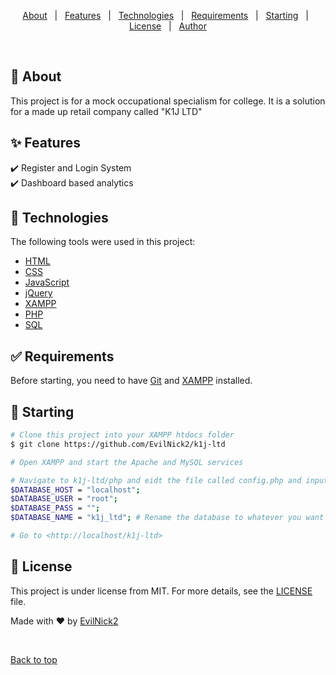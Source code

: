 <p align="center">
  <a href="#dart-about">About</a> &#xa0; | &#xa0; 
  <a href="#sparkles-features">Features</a> &#xa0; | &#xa0;
  <a href="#rocket-technologies">Technologies</a> &#xa0; | &#xa0;
  <a href="#white_check_mark-requirements">Requirements</a> &#xa0; | &#xa0;
  <a href="#checkered_flag-starting">Starting</a> &#xa0; | &#xa0;
  <a href="#memo-license">License</a> &#xa0; | &#xa0;
  <a href="https://github.com/EvilNick2" target="_blank">Author</a>
</p>

<br>

## :dart: About ##

This project is for a mock occupational specialism for college. It is a solution for a made up retail company called "K1J LTD"

## :sparkles: Features ##

:heavy_check_mark: Register and Login System\
:heavy_check_mark: Dashboard based analytics

## :rocket: Technologies ##

The following tools were used in this project:

- [HTML](https://html.spec.whatwg.org/multipage/)
- [CSS](https://www.w3.org/Style/CSS/Overview.en.html)
- [JavaScript](https://ecma-international.org/publications-and-standards/standards/ecma-262/)
- [jQuery](https://jquery.com/)
- [XAMPP](https://www.apachefriends.org/)
- [PHP](https://www.php.net/)
- [SQL](https://www.mysql.com/)

## :white_check_mark: Requirements ##

Before starting, you need to have [Git](https://git-scm.com) and [XAMPP](https://www.apachefriends.org/) installed.

## :checkered_flag: Starting ##

```bash
# Clone this project into your XAMPP htdocs folder
$ git clone https://github.com/EvilNick2/k1j-ltd

# Open XAMPP and start the Apache and MySQL services

# Navigate to k1j-ltd/php and eidt the file called config.php and input your SQL credentials in the format shown below
$DATABASE_HOST = "localhost";
$DATABASE_USER = "root";
$DATABASE_PASS = "";
$DATABASE_NAME = "k1j_ltd"; # Rename the database to whatever you want

# Go to <http://localhost/k1j-ltd>
```

## :memo: License ##

This project is under license from MIT. For more details, see the [LICENSE](LICENSE.md) file.


Made with :heart: by <a href="https://github.com/EvilNick2" target="_blank">EvilNick2</a>

&#xa0;

<a href="#top">Back to top</a>
